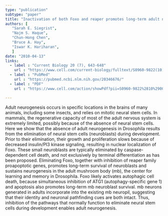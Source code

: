 ```yaml
---
type: "publication"
subtype: "paper"
title: "Inactivation of both Foxo and reaper promotes long-term adult neurogenesis in Drosophila."
authors: [
   "Sarah E. Siegrist",
   "Najm S. Haque", 
   "Chun-Hong Chen", 
   "Bruce A. Hay", 
   "Iswar K. Hariharan",
   ]
date: "2010-04-13"
links:
  - label : "Current Biology 20 (7), 643-648"
    url : "https://www.cell.com/current-biology/fulltext/S0960-9822(10)00156-9?_returnURL=https%3A%2F%2Flinkinghub.elsevier.com%2Fretrieve%2Fpii%2FS0960982210001569%3Fshowall%3Dtrue"
  - label : "PubMed"
    url : "https://pubmed.ncbi.nlm.nih.gov/20346676/"
  - label : "PDF"
    url : "https://www.cell.com/action/showPdf?pii=S0960-9822%2810%2900156-9"

---
```

Adult neurogenesis occurs in specific locations in the brains of many animals, including some insects, and relies on mitotic neural stem cells. In mammals, the regenerative capacity of most of the adult nervous system is extremely limited, possibly because of the absence of neural stem cells. Here we show that the absence of adult neurogenesis in Drosophila results from the elimination of neural stem cells (neuroblasts) during development. Prior to their elimination, their growth and proliferation slows because of decreased insulin/PI3 kinase signaling, resulting in nuclear localization of Foxo. These small neuroblasts are typically eliminated by caspase-dependent cell death, and not exclusively by terminal differentiation as has been proposed. Eliminating Foxo, together with inhibition of reaper family proapoptotic genes, promotes long-term survival of neuroblasts and sustains neurogenesis in the adult mushroom body (mb), the center for learning and memory in Drosophila. Foxo likely activates autophagic cell death, because simultaneous inhibition of ATG1 (autophagy-specific gene 1) and apoptosis also promotes long-term mb neuroblast survival. mb neurons generated in adults incorporate into the existing mb neuropil, suggesting that their identity and neuronal pathfinding cues are both intact. Thus, inhibition of the pathways that normally function to eliminate neural stem cells during development enables adult neurogenesis.